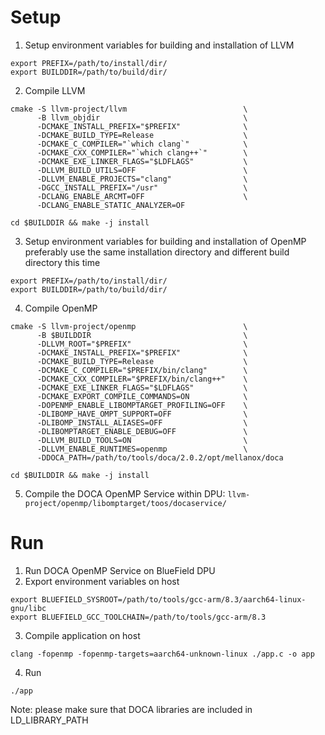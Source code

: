 # Setup

1. Setup environment variables for building and installation of LLVM
```
export PREFIX=/path/to/install/dir/
export BUILDDIR=/path/to/build/dir/
```
2. Compile LLVM
```
cmake -S llvm-project/llvm                          \
      -B llvm_objdir                                \
      -DCMAKE_INSTALL_PREFIX="$PREFIX"              \
      -DCMAKE_BUILD_TYPE=Release                    \
      -DCMAKE_C_COMPILER="`which clang`"            \
      -DCMAKE_CXX_COMPILER="`which clang++`"        \
      -DCMAKE_EXE_LINKER_FLAGS="$LDFLAGS"           \
      -DLLVM_BUILD_UTILS=OFF                        \
      -DLLVM_ENABLE_PROJECTS="clang"                \
      -DGCC_INSTALL_PREFIX="/usr"                   \
      -DCLANG_ENABLE_ARCMT=OFF                      \
      -DCLANG_ENABLE_STATIC_ANALYZER=OF

cd $BUILDDIR && make -j install
```
3. Setup environment variables for building and installation of OpenMP
   preferably use the same installation directory and different build
   directory this time
```
export PREFIX=/path/to/install/dir/
export BUILDDIR=/path/to/build/dir/
```
4. Compile OpenMP
```
cmake -S llvm-project/openmp                        \
      -B $BUILDDIR                                  \
      -DLLVM_ROOT="$PREFIX"                         \
      -DCMAKE_INSTALL_PREFIX="$PREFIX"              \
      -DCMAKE_BUILD_TYPE=Release                    \
      -DCMAKE_C_COMPILER="$PREFIX/bin/clang"        \
      -DCMAKE_CXX_COMPILER="$PREFIX/bin/clang++"    \
      -DCMAKE_EXE_LINKER_FLAGS="$LDFLAGS"           \
      -DCMAKE_EXPORT_COMPILE_COMMANDS=ON            \
      -DOPENMP_ENABLE_LIBOMPTARGET_PROFILING=OFF    \
      -DLIBOMP_HAVE_OMPT_SUPPORT=OFF                \
      -DLIBOMP_INSTALL_ALIASES=OFF                  \
      -DLIBOMPTARGET_ENABLE_DEBUG=OFF               \
      -DLLVM_BUILD_TOOLS=ON                         \
      -DLLVM_ENABLE_RUNTIMES=openmp                 \
      -DDOCA_PATH=/path/to/tools/doca/2.0.2/opt/mellanox/doca

cd $BUILDDIR && make -j install
```
5. Compile the DOCA OpenMP Service within DPU:
   `llvm-project/openmp/libomptarget/toos/docaservice/`

# Run
1. Run DOCA OpenMP Service on BlueField DPU
2. Export environment variables on host
```
export BLUEFIELD_SYSROOT=/path/to/tools/gcc-arm/8.3/aarch64-linux-gnu/libc
export BLUEFIELD_GCC_TOOLCHAIN=/path/to/tools/gcc-arm/8.3
```
3. Compile application on host
```
clang -fopenmp -fopenmp-targets=aarch64-unknown-linux ./app.c -o app
```
4. Run
```
./app
```

Note: please make sure that DOCA libraries are included in LD\_LIBRARY\_PATH
